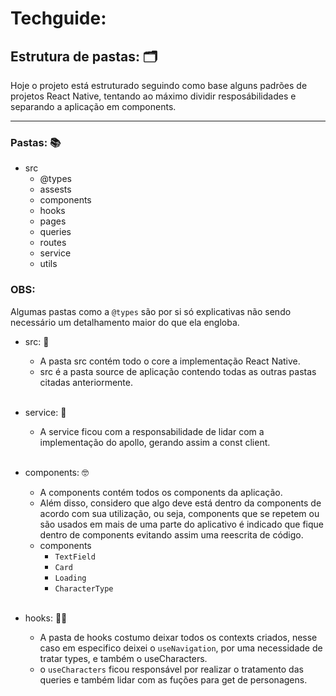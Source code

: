 # Techguide:

## Estrutura de pastas: 🗂️
Hoje o projeto está estruturado seguindo como base alguns padrões de projetos React Native, tentando ao máximo dividir resposábilidades e separando
a aplicação em components. 
___

### Pastas: 📚
* src
    * @types
    * assests
    * components
    * hooks
    * pages
    * queries
    * routes
    * service
    * utils

### OBS: 
Algumas pastas como a `@types` são por si só explicativas não sendo necessário um detalhamento maior do que ela engloba.

- src: 🎯
    -  A pasta src contém todo o core a implementação React Native.
    -  src é a pasta source de aplicação contendo todas as outras pastas citadas anteriormente.
    </br>

- service: 🤖
   -  A service ficou com a responsabilidade de lidar com a implementação do apollo, gerando assim a const client.
    </br>

- components: 🤓
    -  A components contém todos os components da aplicação.
    -  Além disso, considero que algo deve está dentro da components de acordo com sua utilização, ou seja, components que se repetem ou são usados em mais de uma parte do aplicativo 
    é indicado que fique dentro de components evitando assim uma reescrita de código.
    - components 
        - `TextField`
        - `Card`
        - `Loading`
        - `CharacterType`
    </br>

- hooks: 👷‍♀️
    -  A pasta de hooks costumo deixar todos os contexts criados, nesse caso em especifico deixei o `useNavigation`, por uma necessidade de tratar types, e também o useCharacters.
    -  o `useCharacters` ficou responsável por realizar o tratamento das queries e também lidar com as fuções para get de personagens.
    </br>
